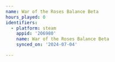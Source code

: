 ```yaml
---
name: War of the Roses Balance Beta
hours_played: 0
identifiers:
  - platform: steam
    appid: '206980'
    name: War of the Roses Balance Beta
    synced_on: '2024-07-04'

---
```

